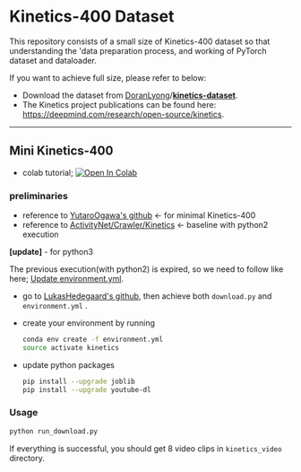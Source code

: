 # Kinetics-400 Dataset 

This repository consists of a small size of Kinetics-400 dataset so that understanding the 'data preparation process, and working of PyTorch dataset and dataloader.

If you want to achieve full size, please refer to below:

* Download the dataset from [DoranLyong](https://github.com/DoranLyong)/**[kinetics-dataset](https://github.com/DoranLyong/kinetics-dataset)**. 
* The Kinetics project publications can be found here: https://deepmind.com/research/open-source/kinetics.



***

## Mini Kinetics-400 

* colab tutorial; [![Open In Colab](https://colab.research.google.com/assets/colab-badge.svg)](https://colab.research.google.com/github/DoranLyong/Kinetics-400-tutorial/blob/main/notebook/Kinetics_400.ipynb)



### preliminaries

* reference to [YutaroOgawa's github](https://github.com/YutaroOgawa/pytorch_advanced/tree/master/9_video_classification_eco/video_download) ← for minimal Kinetics-400  
* reference to [ActivityNet/Crawler/Kinetics](https://github.com/activitynet/ActivityNet/tree/master/Crawler/Kinetics) ← baseline with python2 execution



<b>[update]</b> - for python3 

The previous execution(with python2) is expired, so we need to follow like here; [Update environment.yml](https://github.com/activitynet/ActivityNet/pull/73). 

* go to [LukasHedegaard's github](https://github.com/LukasHedegaard/ActivityNet/tree/update-kinetics-crawler-environment/Crawler/Kinetics), then achieve both ```download.py```  and ```environment.yml``` . 

* create your environment by running 

  ```bash
  conda env create -f environment.yml
  source activate kinetics
  ```

* update python packages 

  ```bash
  pip install --upgrade joblib 
  pip install --upgrade youtube-dl
  ```

  

### Usage 

```bash
python run_download.py
```



If everything is successful, you should get 8 video clips in ```kinetics_video``` directory. 
